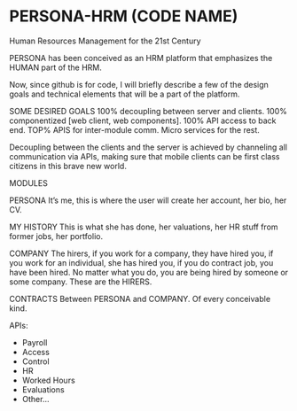 # PERSONA-HRM (CODE NAME)
 Human Resources Management for the 21st Century

PERSONA has been conceived as an HRM platform that emphasizes the HUMAN part of the HRM.

Now, since github is for code, I will briefly describe a few of the design goals and technical elements that will be a part of the platform.

SOME DESIRED GOALS 100% decoupling between server and clients. 100% componentized [web client, web components]. 100% API access to back end. TOP% APIS for inter-module comm. Micro services for the rest.

Decoupling between the clients and the server is achieved by channeling all communication via APIs, making sure that mobile clients can be first class citizens in this brave new world.

MODULES

PERSONA It’s me, this is where the user will create her account, her bio, her CV.

MY HISTORY This is what she has done, her valuations, her HR stuff from former jobs, her portfolio.

COMPANY The hirers, if you work for a company, they have hired you, if you work for an individual, she has hired you, if you do contract job, you have been hired. No matter what you do, you are being hired by someone or some company. These are the HIRERS.

CONTRACTS Between PERSONA and COMPANY. Of every conceivable kind.

APIs: 
   * Payroll
   * Access
   * Control
   * HR
   * Worked Hours
   * Evaluations
   * Other...
